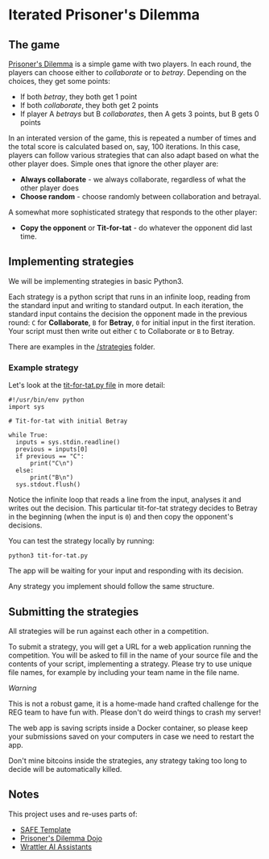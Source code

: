# Iterated Prisoner's Dilemma

## The game

[Prisoner's Dilemma](https://en.wikipedia.org/wiki/Prisoner%27s_dilemma) is a simple game
with two players. In each round, the players can choose either to _collaborate_ or to _betray_.
Depending on the choices, they get some points:

 - If both _betray_, they both get 1 point
 - If both _collaborate_, they both get 2 points
 - If player A _betrays_ but B _collaborates_, then A gets 3 points, but B gets 0 points

In an interated version of the game, this is repeated a number of times and the total score
is calculated based on, say, 100 iterations. In this case, players can follow various strategies
that can also adapt based on what the other player does. Simple ones that ignore the other
player are:

 - **Always collaborate** - we always collaborate, regardless of what the other player does
 - **Choose random** - choose randomly between collaboration and betrayal.

A somewhat more sophisticated strategy that responds to the other player:

 - **Copy the opponent** or **Tit-for-tat** - do whatever the opponent did last time.

## Implementing strategies

We will be implementing strategies in basic Python3.

Each strategy is a python script that runs in an infinite loop, reading from the standard input and writing
to standard output.
In each iteration, the standard input contains the decision the opponent made in the previous round: `C` for **Collaborate**, `B` for **Betray**, `0` for initial input in the first iteration. Your script must then write out either `C` to Collaborate or `B` to Betray.

There are examples in the [/strategies](https://github.com/evelinag/iterated-prisoners-dilemma/tree/main/strategies) folder.

### Example strategy

Let's look at the [tit-for-tat.py file](https://github.com/evelinag/iterated-prisoners-dilemma/blob/main/strategies/tit-for-tat.py) in more detail:

```
#!/usr/bin/env python
import sys

# Tit-for-tat with initial Betray

while True:
  inputs = sys.stdin.readline()
  previous = inputs[0]
  if previous == "C":
      print("C\n")
  else:
      print("B\n")
  sys.stdout.flush()
```
Notice the infinite loop that reads a line from the input, analyses it and writes out the decision. This particular tit-for-tat strategy decides to Betray in the beginning (when the input is `0`) and then copy the opponent's decisions.

You can test the strategy locally by running:

```
python3 tit-for-tat.py
```

The app will be waiting for your input and responding with its decision.

Any strategy you implement should follow the same structure.

## Submitting the strategies

All strategies will be run against each other in a competition.

To submit a strategy, you will get a URL for a web application running the competition.
You will be asked to fill in the name of your source file and the contents of your script, implementing a strategy. Please try to use unique file names, for example by including your team name in the file name.

*Warning*

This is not a robust game, it is a home-made hand crafted challenge for the REG team to have fun with. Please don't do weird things to crash my server!

The web app is saving scripts inside a Docker container, so please keep your submissions saved on your computers in case we need to restart the app.

Don't mine bitcoins inside the strategies, any strategy taking too long to decide will be automatically killed.

## Notes

This project uses and re-uses parts of:

- [SAFE Template](https://safe-stack.github.io/docs/)
- [Prisoner's Dilemma Dojo](https://github.com/tpetricek/prisoners-dilemma)
- [Wrattler AI Assistants](https://github.com/wrattler/wrattler/tree/master/aiassistants)